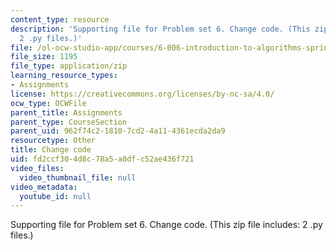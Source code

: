 ```yaml
---
content_type: resource
description: 'Supporting file for Problem set 6. Change code. (This zip file includes:
  2 .py files.)'
file: /ol-ocw-studio-app/courses/6-006-introduction-to-algorithms-spring-2008/fd2ccf304d8c78a5a0dfc52ae436f721_ps6_change.zip
file_size: 1195
file_type: application/zip
learning_resource_types:
- Assignments
license: https://creativecommons.org/licenses/by-nc-sa/4.0/
ocw_type: OCWFile
parent_title: Assignments
parent_type: CourseSection
parent_uid: 962f74c2-1810-7cd2-4a11-4361ecda2da9
resourcetype: Other
title: Change code
uid: fd2ccf30-4d8c-78a5-a0df-c52ae436f721
video_files:
  video_thumbnail_file: null
video_metadata:
  youtube_id: null
---
```

Supporting file for Problem set 6. Change code. (This zip file includes: 2 .py files.)